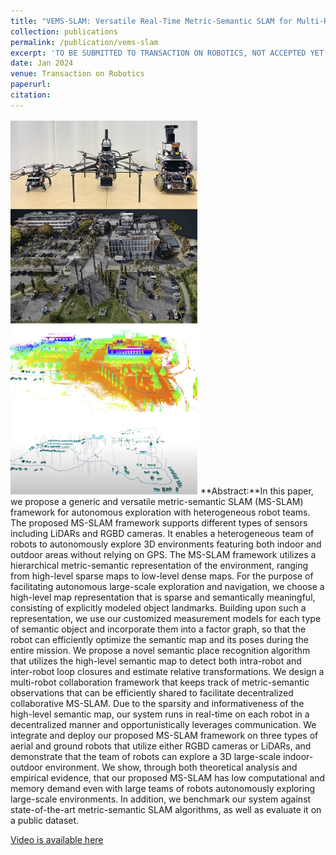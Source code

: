 ```yaml
---
title: "VEMS-SLAM: Versatile Real-Time Metric-Semantic SLAM for Multi-Robot Navigation and Exploration"
collection: publications
permalink: /publication/vems-slam
excerpt: 'TO BE SUBMITTED TO TRANSACTION ON ROBOTICS, NOT ACCEPTED YET' 
date: Jan 2024
venue: Transaction on Robotics
paperurl: 
citation: 
---
```

<img src='/images/title_pic.png' width="300" height="600">
**Abstract:**In this paper, we propose a generic and versatile metric-semantic SLAM (MS-SLAM) framework for autonomous exploration with heterogeneous robot teams. The proposed MS-SLAM framework supports different types of sensors including LiDARs and RGBD cameras. It enables a heterogeneous team of robots to autonomously explore 3D environments featuring both indoor and outdoor areas without relying on GPS. The MS-SLAM framework utilizes a hierarchical metric-semantic representation of the environment, ranging from high-level sparse maps to low-level dense maps. For the purpose of facilitating autonomous large-scale exploration and navigation, we choose a high-level map representation that is sparse and semantically meaningful, consisting of explicitly modeled object landmarks. Building upon such a representation, we use our customized measurement models for each type of semantic object and incorporate them into a factor graph, so that the robot can efficiently optimize the semantic map and its poses during the entire mission. We propose a novel semantic place recognition algorithm that utilizes the high-level semantic map to detect both intra-robot and inter-robot loop closures and estimate relative transformations. We design a multi-robot collaboration framework that keeps track of metric-semantic observations that can be efficiently shared to facilitate decentralized collaborative MS-SLAM. Due to the sparsity and informativeness of the high-level semantic map, our system runs in real-time on each robot in a decentralized manner and opportunistically leverages communication. We integrate and deploy our proposed MS-SLAM framework on three types of aerial and ground robots that utilize either RGBD cameras or LiDARs, and demonstrate that the team of robots can explore a 3D large-scale indoor-outdoor environment. We show, through both theoretical analysis and empirical evidence, that our proposed MS-SLAM has low computational and memory demand even with large teams of robots autonomously exploring large-scale environments. In addition, we benchmark our system against state-of-the-art metric-semantic SLAM algorithms, as well as evaluate it on a public dataset.

[Video is available here](https://drive.google.com/file/d/13pq96vJ-9ApS_JO_fIS_C1X7AZ9kL_yV/view?usp=drive_link)
